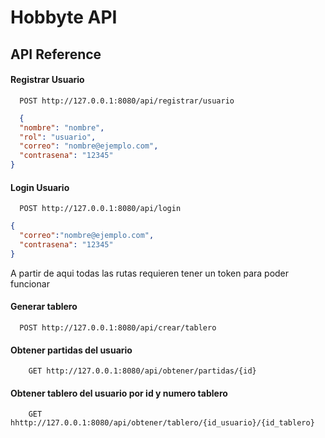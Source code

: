
# Hobbyte API


## API Reference

#### Registrar Usuario

```http
  POST http://127.0.0.1:8080/api/registrar/usuario
```
```json
  {
  "nombre": "nombre",
  "rol": "usuario",
  "correo": "nombre@ejemplo.com",
  "contrasena": "12345"
}
```

#### Login Usuario

```http
  POST http://127.0.0.1:8080/api/login
```
```json
{
  "correo":"nombre@ejemplo.com",
  "contrasena": "12345"
}
```


A partir de aqui todas las rutas requieren tener un token para poder funcionar

#### Generar tablero

```http
  POST http://127.0.0.1:8080/api/crear/tablero
```

#### Obtener partidas del usuario
```http
    GET http://127.0.0.1:8080/api/obtener/partidas/{id}
```

#### Obtener tablero del usuario por id  y numero tablero
```http
    GET hhttp://127.0.0.1:8080/api/obtener/tablero/{id_usuario}/{id_tablero}
```

